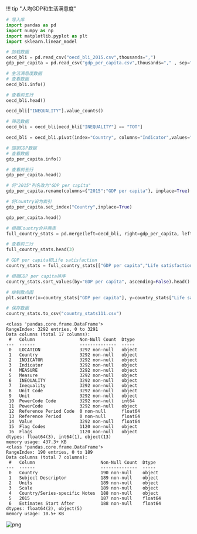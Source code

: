 !!! tip "人均GDP和生活满意度"


```python
# 导入库
import pandas as pd
import numpy as np
import matplotlib.pyplot as plt
import sklearn.linear_model

# 加载数据
oecd_bli = pd.read_csv("oecd_bli_2015.csv",thousands=",")
gdp_per_capita = pd.read_csv("gdp_per_capita.csv",thousands="," , sep="\t", encoding="latin1")

# 生活满意度数据
# 查看数据
oecd_bli.info()

# 查看前五行
oecd_bli.head()

oecd_bli["INEQUALITY"].value_counts()

# 筛选数据
oecd_bli = oecd_bli[oecd_bli["INEQUALITY"] == "TOT"]

oecd_bli = oecd_bli.pivot(index="Country", columns="Indicator",values="Value")

# 国家GDP数据
# 查看数据
gdp_per_capita.info()

# 查看前五行
gdp_per_capita.head()

# 将"2015"列名改为"GDP per capita"
gdp_per_capita.rename(columns={"2015":"GDP per capita"}, inplace=True)

# 将Country设为索引
gdp_per_capita.set_index("Country",inplace=True)

gdp_per_capita.head()

# 根据Country合并两表
full_country_stats = pd.merge(left=oecd_bli, right=gdp_per_capita, left_index=True, right_index=True)

# 查看前三行
full_country_stats.head(3)

# GDP per capita和Life satisfaction
country_stats = full_country_stats[["GDP per capita","Life satisfaction"]]

# 根据GDP per capita排序
country_stats.sort_values(by="GDP per capita", ascending=False).head()

# 绘制散点图
plt.scatter(x=country_stats["GDP per capita"], y=country_stats["Life satisfaction"])

# 保存数据
country_stats.to_csv("country_stats111.csv")
```

    <class 'pandas.core.frame.DataFrame'>
    RangeIndex: 3292 entries, 0 to 3291
    Data columns (total 17 columns):
     #   Column                 Non-Null Count  Dtype  
    ---  ------                 --------------  -----  
     0   LOCATION               3292 non-null   object 
     1   Country                3292 non-null   object 
     2   INDICATOR              3292 non-null   object 
     3   Indicator              3292 non-null   object 
     4   MEASURE                3292 non-null   object 
     5   Measure                3292 non-null   object 
     6   INEQUALITY             3292 non-null   object 
     7   Inequality             3292 non-null   object 
     8   Unit Code              3292 non-null   object 
     9   Unit                   3292 non-null   object 
     10  PowerCode Code         3292 non-null   int64  
     11  PowerCode              3292 non-null   object 
     12  Reference Period Code  0 non-null      float64
     13  Reference Period       0 non-null      float64
     14  Value                  3292 non-null   float64
     15  Flag Codes             1120 non-null   object 
     16  Flags                  1120 non-null   object 
    dtypes: float64(3), int64(1), object(13)
    memory usage: 437.3+ KB
    <class 'pandas.core.frame.DataFrame'>
    RangeIndex: 190 entries, 0 to 189
    Data columns (total 7 columns):
     #   Column                         Non-Null Count  Dtype  
    ---  ------                         --------------  -----  
     0   Country                        190 non-null    object 
     1   Subject Descriptor             189 non-null    object 
     2   Units                          189 non-null    object 
     3   Scale                          189 non-null    object 
     4   Country/Series-specific Notes  188 non-null    object 
     5   2015                           187 non-null    float64
     6   Estimates Start After          188 non-null    float64
    dtypes: float64(2), object(5)
    memory usage: 10.5+ KB



![png](output_1_1.png)



```python

```
